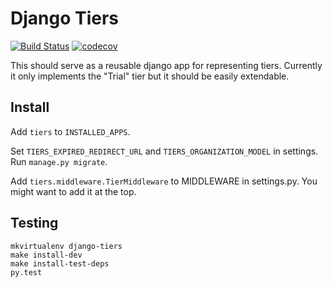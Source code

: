 # Django Tiers

[![Build Status](https://travis-ci.org/appsembler/django-tiers.svg?branch=master)](https://travis-ci.org/appsembler/django-tiers)
[![codecov](https://codecov.io/gh/appsembler/django-tiers/branch/master/graph/badge.svg)](https://codecov.io/gh/appsembler/django-tiers)

This should serve as a reusable django app for representing tiers. Currently it only implements the
"Trial" tier but it should be easily extendable.

## Install

Add `tiers` to `INSTALLED_APPS`.

Set `TIERS_EXPIRED_REDIRECT_URL` and `TIERS_ORGANIZATION_MODEL` in settings. Run `manage.py migrate`.

Add `tiers.middleware.TierMiddleware` to MIDDLEWARE in settings.py.
You might want to add it at the top.

## Testing

    mkvirtualenv django-tiers
    make install-dev
    make install-test-deps
    py.test

